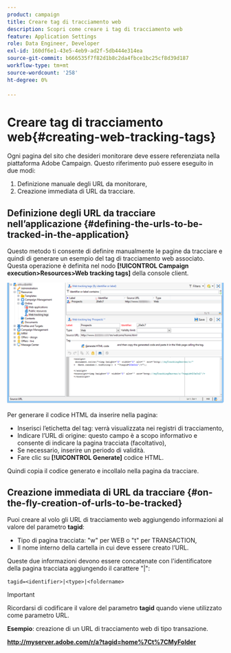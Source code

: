 ```yaml
---
product: campaign
title: Creare tag di tracciamento web
description: Scopri come creare i tag di tracciamento web
feature: Application Settings
role: Data Engineer, Developer
exl-id: 160df6e1-43e5-4eb9-ad2f-5db444e314ea
source-git-commit: b666535f7f82d1b8c2da4fbce1bc25cf8d39d187
workflow-type: tm+mt
source-wordcount: '258'
ht-degree: 0%

---
```


# Creare tag di tracciamento web{#creating-web-tracking-tags}

Ogni pagina del sito che desideri monitorare deve essere referenziata nella piattaforma Adobe Campaign. Questo riferimento può essere eseguito in due modi:

1. Definizione manuale degli URL da monitorare,
1. Creazione immediata di URL da tracciare.

## Definizione degli URL da tracciare nell’applicazione {#defining-the-urls-to-be-tracked-in-the-application}

Questo metodo ti consente di definire manualmente le pagine da tracciare e quindi di generare un esempio del tag di tracciamento web associato. Questa operazione è definita nel nodo **[!UICONTROL Campaign execution>Resources>Web tracking tags]** della console client.

![](assets/d_ncs_integration_webtracking_screen.png)

Per generare il codice HTML da inserire nella pagina:

* Inserisci l’etichetta del tag: verrà visualizzata nei registri di tracciamento,
* Indicare l’URL di origine: questo campo è a scopo informativo e consente di indicare la pagina tracciata (facoltativo),
* Se necessario, inserire un periodo di validità.
* Fare clic su **[!UICONTROL Generate]** codice HTML.

Quindi copia il codice generato e incollalo nella pagina da tracciare.

## Creazione immediata di URL da tracciare {#on-the-fly-creation-of-urls-to-be-tracked}

Puoi creare al volo gli URL di tracciamento web aggiungendo informazioni al valore del parametro **tagid**:

* Tipo di pagina tracciata: &quot;w&quot; per WEB o &quot;t&quot; per TRANSACTION,
* Il nome interno della cartella in cui deve essere creato l’URL.

Queste due informazioni devono essere concatenate con l&#39;identificatore della pagina tracciata aggiungendo il carattere &quot;|&quot;:

```
tagid=<identifier>|<type>|<foldername>
```

>[!IMPORTANT]
>
>Ricordarsi di codificare il valore del parametro **tagid** quando viene utilizzato come parametro URL.

**Esempio**: creazione di un URL di tracciamento web di tipo transazione.

**http://myserver.adobe.com/r/a?tagid=home%7Ct%7CMyFolder**
